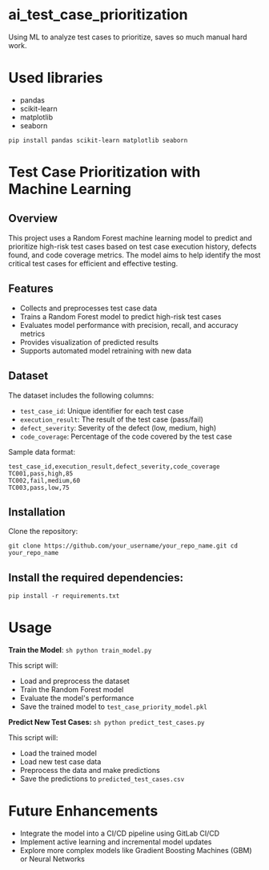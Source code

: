 # ai_test_case_prioritization
Using ML to analyze test cases to prioritize, saves so much manual hard work.

# Used libraries
- pandas 
- scikit-learn 
- matplotlib 
- seaborn

```pip install pandas scikit-learn matplotlib seaborn```

# Test Case Prioritization with Machine Learning

## Overview
This project uses a Random Forest machine learning model to predict and prioritize high-risk test cases based on test case execution history, defects found, and code coverage metrics. The model aims to help identify the most critical test cases for efficient and effective testing.

## Features
- Collects and preprocesses test case data
- Trains a Random Forest model to predict high-risk test cases
- Evaluates model performance with precision, recall, and accuracy metrics
- Provides visualization of predicted results
- Supports automated model retraining with new data

## Dataset
The dataset includes the following columns:
- `test_case_id`: Unique identifier for each test case
- `execution_result`: The result of the test case (pass/fail)
- `defect_severity`: Severity of the defect (low, medium, high)
- `code_coverage`: Percentage of the code covered by the test case

Sample data format:
```plaintext
test_case_id,execution_result,defect_severity,code_coverage
TC001,pass,high,85
TC002,fail,medium,60
TC003,pass,low,75
```

## Installation
Clone the repository:

`git clone https://github.com/your_username/your_repo_name.git
cd your_repo_name`

## Install the required dependencies:
```pip install -r requirements.txt```

# Usage
**Train the Model**: ```sh python train_model.py```

This script will:
- Load and preprocess the dataset
- Train the Random Forest model
- Evaluate the model's performance
- Save the trained model to ```test_case_priority_model.pkl```



**Predict New Test Cases:** ```sh python predict_test_cases.py```

This script will:
- Load the trained model
- Load new test case data
- Preprocess the data and make predictions
- Save the predictions to ```predicted_test_cases.csv```

# Future Enhancements
- Integrate the model into a CI/CD pipeline using GitLab CI/CD
- Implement active learning and incremental model updates
- Explore more complex models like Gradient Boosting Machines (GBM) or Neural Networks